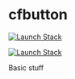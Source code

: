 # cfbutton

[![Launch Stack](https://cdn.rawgit.com/buildkite/cloudformation-launch-stack-button-svg/master/launch-stack.svg)](https://console.aws.amazon.com/cloudformation/home#/stacks/new?stackName=EC2WebServer&templateURL=https://s3-us-west-2.amazonaws.com/stelligent-wolf-richard/ec2webserver.template)

[![Launch Stack](https://cdn.rawgit.com/buildkite/cloudformation-launch-stack-button-svg/master/launch-stack.svg)](https://console.aws.amazon.com/cloudformation/home#/stacks/new?stackName=S3Static&templateURL=https://s3-us-west-2.amazonaws.com/stelligent-wolf-richard/s3static.template)


Basic stuff
